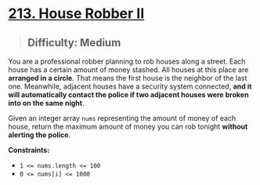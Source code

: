 # [213. House Robber II](https://leetcode.com/problems/house-robber-ii/)

> ## Difficulty: Medium

You are a professional robber planning to rob houses along a street. Each house has a certain amount of money stashed. All houses at this place are **arranged in a circle**. That means the first house is the neighbor of the last one. Meanwhile, adjacent houses have a security system connected, **and it will automatically contact the police if two adjacent houses were broken into on the same night**.

Given an integer array `nums` representing the amount of money of each house, return the maximum amount of money you can rob tonight **without alerting the police**.

**Constraints:**

- `1 <= nums.length <= 100`
- `0 <= nums[i] <= 1000`
